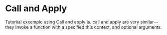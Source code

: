 # Call and Apply
Tutoriial exxemple using Call and apply js.
call and apply are very similar—they invoke a function with a specified this context, and optional arguments.